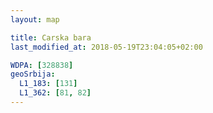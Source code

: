 ```yaml
---
layout: map

title: Carska bara
last_modified_at: 2018-05-19T23:04:05+02:00

WDPA: [328838]
geoSrbija:
  L1_183: [131]
  L1_362: [81, 82]
---
```

